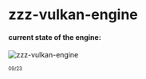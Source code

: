 # zzz-vulkan-engine

#### current state of the engine:
![zzz-vulkan-engine](https://i.imgur.com/MgxOV95.png "current state of the engine")

<sub><sup>09/23</sub></sup>
